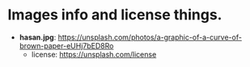 # Images info and license things.

- **hasan.jpg**: https://unsplash.com/photos/a-graphic-of-a-curve-of-brown-paper-eUHj7bED8Ro
    - license: https://unsplash.com/license
